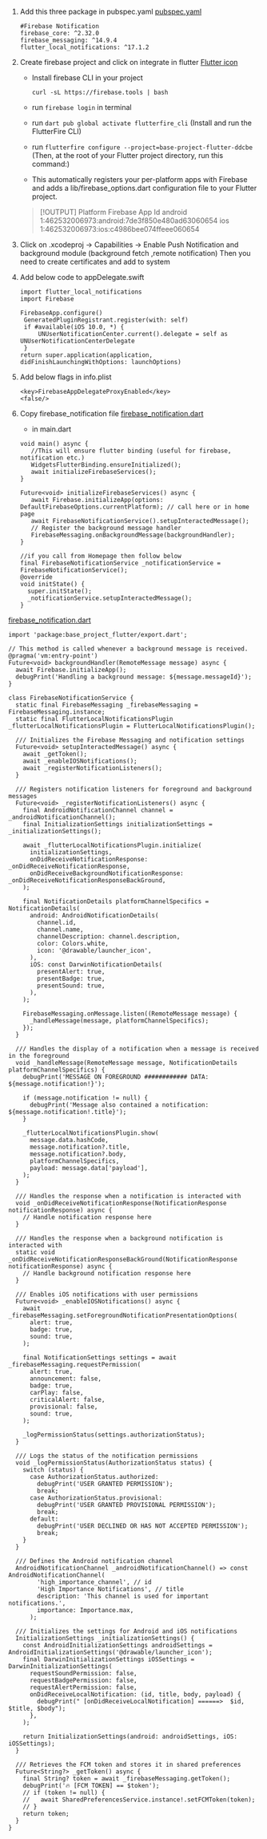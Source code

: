 


1. Add this three package in pubspec.yaml [pubspec.yaml](/pubspec.yaml)
   ```
   #Firebase Notification
   firebase_core: ^2.32.0
   firebase_messaging: ^14.9.4
   flutter_local_notifications: ^17.1.2
   ```

2. Create firebase project and click on integrate in flutter [Flutter icon](https://console.firebase.google.com/project/base-project-flutter-ddcbe/overview)
   - Install firebase CLI in your project
      ```
      curl -sL https://firebase.tools | bash
      ```
   - run ```firebase login``` in terminal
   - run ```dart pub global activate flutterfire_cli``` (Install and run the FlutterFire CLI)
   - run ```flutterfire configure --project=base-project-flutter-ddcbe``` (Then, at the root of your Flutter project directory, run this command:)
   
   - This automatically registers your per-platform apps with Firebase and adds a lib/firebase_options.dart configuration file to your Flutter project.
   > [!OUTPUT]
   > Platform  Firebase App Id
   > android   1:462532006973:android:7de3f850e480ad63060654
   > ios       1:462532006973:ios:c4986bee074ffeee060654

3. Click on .xcodeproj -> Capabilities -> Enable Push Notification and background module (background fetch ,remote 
   notification) Then you need to create certificates and add to system

4. Add below code to appDelegate.swift
   ```
   import flutter_local_notifications
   import Firebase
    
   FirebaseApp.configure()
    GeneratedPluginRegistrant.register(with: self)
    if #available(iOS 10.0, *) {
        UNUserNotificationCenter.current().delegate = self as UNUserNotificationCenterDelegate
    }
   return super.application(application, didFinishLaunchingWithOptions: launchOptions)
   ```

5. Add below flags in info.plist
   ```
   <key>FirebaseAppDelegateProxyEnabled</key>
   <false/>
   ```

6. Copy firebase_notification file [firebase_notification.dart](/lib/services/firebase_notification.dart)
    
   - in main.dart
   ```
   void main() async {
      //This will ensure flutter binding (useful for firebase, notification etc.)
      WidgetsFlutterBinding.ensureInitialized();
      await initializeFirebaseServices();
   }
   
   Future<void> initializeFirebaseServices() async {
      await Firebase.initializeApp(options: DefaultFirebaseOptions.currentPlatform); // call here or in home page
      await FirebaseNotificationService().setupInteractedMessage();
      // Register the background message handler
      FirebaseMessaging.onBackgroundMessage(backgroundHandler);
   }
   
   //if you call from Homepage then follow below 
   final FirebaseNotificationService _notificationService = FirebaseNotificationService();
   @override
   void initState() {
     super.initState();
     _notificationService.setupInteractedMessage();
   }
   ```

[firebase_notification.dart](/lib/services/firebase_notification.dart)
```
import 'package:base_project_flutter/export.dart';

// This method is called whenever a background message is received.
@pragma('vm:entry-point')
Future<void> backgroundHandler(RemoteMessage message) async {
  await Firebase.initializeApp();
  debugPrint('Handling a background message: ${message.messageId}');
}

class FirebaseNotificationService {
  static final FirebaseMessaging _firebaseMessaging = FirebaseMessaging.instance;
  static final FlutterLocalNotificationsPlugin _flutterLocalNotificationsPlugin = FlutterLocalNotificationsPlugin();

  /// Initializes the Firebase Messaging and notification settings
  Future<void> setupInteractedMessage() async {
    await _getToken();
    await _enableIOSNotifications();
    await _registerNotificationListeners();
  }

  /// Registers notification listeners for foreground and background messages
  Future<void> _registerNotificationListeners() async {
    final AndroidNotificationChannel channel = _androidNotificationChannel();
    final InitializationSettings initializationSettings = _initializationSettings();

    await _flutterLocalNotificationsPlugin.initialize(
      initializationSettings,
      onDidReceiveNotificationResponse: _onDidReceiveNotificationResponse,
      onDidReceiveBackgroundNotificationResponse: _onDidReceiveNotificationResponseBackGround,
    );

    final NotificationDetails platformChannelSpecifics = NotificationDetails(
      android: AndroidNotificationDetails(
        channel.id,
        channel.name,
        channelDescription: channel.description,
        color: Colors.white,
        icon: '@drawable/launcher_icon',
      ),
      iOS: const DarwinNotificationDetails(
        presentAlert: true,
        presentBadge: true,
        presentSound: true,
      ),
    );

    FirebaseMessaging.onMessage.listen((RemoteMessage message) {
      _handleMessage(message, platformChannelSpecifics);
    });
  }

  /// Handles the display of a notification when a message is received in the foreground
  void _handleMessage(RemoteMessage message, NotificationDetails platformChannelSpecifics) {
    debugPrint('MESSAGE ON FOREGROUND ############ DATA: ${message.notification!}');

    if (message.notification != null) {
      debugPrint('Message also contained a notification: ${message.notification!.title}');
    }

    _flutterLocalNotificationsPlugin.show(
      message.data.hashCode,
      message.notification?.title,
      message.notification?.body,
      platformChannelSpecifics,
      payload: message.data['payload'],
    );
  }

  /// Handles the response when a notification is interacted with
  void _onDidReceiveNotificationResponse(NotificationResponse notificationResponse) async {
    // Handle notification response here
  }

  /// Handles the response when a background notification is interacted with
  static void _onDidReceiveNotificationResponseBackGround(NotificationResponse notificationResponse) async {
    // Handle background notification response here
  }

  /// Enables iOS notifications with user permissions
  Future<void> _enableIOSNotifications() async {
    await _firebaseMessaging.setForegroundNotificationPresentationOptions(
      alert: true,
      badge: true,
      sound: true,
    );

    final NotificationSettings settings = await _firebaseMessaging.requestPermission(
      alert: true,
      announcement: false,
      badge: true,
      carPlay: false,
      criticalAlert: false,
      provisional: false,
      sound: true,
    );

    _logPermissionStatus(settings.authorizationStatus);
  }

  /// Logs the status of the notification permissions
  void _logPermissionStatus(AuthorizationStatus status) {
    switch (status) {
      case AuthorizationStatus.authorized:
        debugPrint('USER GRANTED PERMISSION');
        break;
      case AuthorizationStatus.provisional:
        debugPrint('USER GRANTED PROVISIONAL PERMISSION');
        break;
      default:
        debugPrint('USER DECLINED OR HAS NOT ACCEPTED PERMISSION');
        break;
    }
  }

  /// Defines the Android notification channel
  AndroidNotificationChannel _androidNotificationChannel() => const AndroidNotificationChannel(
        'high_importance_channel', // id
        'High Importance Notifications', // title
        description: 'This channel is used for important notifications.',
        importance: Importance.max,
      );

  /// Initializes the settings for Android and iOS notifications
  InitializationSettings _initializationSettings() {
    const AndroidInitializationSettings androidSettings = AndroidInitializationSettings('@drawable/launcher_icon');
    final DarwinInitializationSettings iOSSettings = DarwinInitializationSettings(
      requestSoundPermission: false,
      requestBadgePermission: false,
      requestAlertPermission: false,
      onDidReceiveLocalNotification: (id, title, body, payload) {
        debugPrint(" [onDidReceiveLocalNotification] ======>  $id, $title, $body");
      },
    );

    return InitializationSettings(android: androidSettings, iOS: iOSSettings);
  }

  /// Retrieves the FCM token and stores it in shared preferences
  Future<String?> _getToken() async {
    final String? token = await _firebaseMessaging.getToken();
    debugPrint('🔥 [FCM TOKEN] == $token');
    // if (token != null) {
    //   await SharedPreferencesService.instance!.setFCMToken(token);
    // }
    return token;
  }
}
```
   